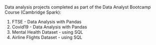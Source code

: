 Data analysis projects completed as part of the Data Analyst Bootcamp Course (Cambridge Spark):

1) FTSE - Data Analysis with Pandas
2) Covid19 - Data Analysis with Pandas
3) Mental Health Dataset - using SQL
4) Airline Flights Dataset - using SQL

